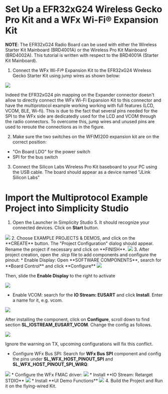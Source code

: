  # Set Up a EFR32xG24 Wireless Gecko Pro Kit and a WFx Wi-Fi® Expansion Kit
**NOTE**: The EFR32xG24 Radio Board can be used with either the Wireless Starter Kit Mainboard (BRD4001A) or the Wireless Pro Kit Mainboard (BRD4002A). This tutorial is written with respect to the BRD4001A (Starter Kit Mainboard).
 1. Connect the WFx Wi-Fi® Expansion Kit to the EFR32xG24 Wireless Gecko Starter Kit using jump wires as shown below:
 <img src=ssv5-xG24wiring-01.svg>
 

 Indeed the EFR32xG24 pin mapping on the Expander connector doesn't allow to directly connect the WFx Wi-Fi Expansion Kit to this connector and have the multiprotocol example working working with full features (LCD, VCOM, BLE, Wi-fi). This is due to the fact that several pins needed for the SPI to the WFx side are dedicatedly used for the LCD and VCOM through the radio connectors. To overcome this, jump wires and unused pins are used to reroute the connections as in the figure. 

 2. Make sure the two switches on the WF(M)200 expansion kit are on the correct position:

* "On Board LDO" for the power switch
* SPI for the bus switch

3. Connect the Silicon Labs Wireless Pro Kit baseboard to your PC using the USB cable. The board should appear as a device named "JLink Silicon Labs"

# Import the Multiprotocol Example Project into Simplicity Studio
1. Open the Launcher in Simplicity Studio 5. It should recognize your connected devices. Click on **Start** button.
<img src=01-launcher-jlink.png>
2. Choose EXAMPLE PROJECTS & DEMOS, and click on the **CREATE** button. The "Project Configuration" dialog should appear. Rename the project if necessary and click on **FINISH**.
<img src=02-example-project-and-demos.png>
3. After project creation, open the .slcp file to add components and configure the pinout:
* Enable Display: Open **SOFTWARE COMPONENTS**, search for **Board Control** and click **Configure**

<img src=03-board-control.png>

Then, slide the **Enable Display** to the right to activate

<img src=04-board-control-enable-display.png>

* Enable VCOM: search for the **IO Stream: EUSART** and click **Install**. Enter a name for it, e.g. vcom.

<img src=05-iostream-eusart-install.png>

After installing the component, click on **Configure**, scroll down to find section **SL_IOSTREAM_EUSART_VCOM**. Change the config as follows.

<img src=06-iostream-eusart-config.png>

Ignore the warning on TX, upcoming configurations will fix this conflict.
* Configure WFx Bus SPI: Search for **WFx Bus SPI** component and config the pins under **SL_WFX_HOST_PINOUT_SPI** and **SL_WFX_HOST_PINOUT_SPI_WIRQ**:
<img src=07-wfx-bus-spi.png>
* Configure the WFx FMAC driver: 
<img src=07.5-wfx-fmac-driver.png>
* Install **IO Stream: Retarget STDIO**
<img src=08-iostream-retarget-stdio.png>
* Install **UI Demo Functions**
<img src=09-ui-demo.png>
4. Build the Project and Run it on the flying-wired Kit.
